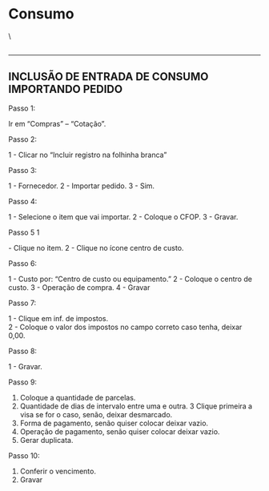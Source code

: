 # Consumo

\


##

***

## INCLUSÃO DE ENTRADA DE CONSUMO IMPORTANDO PEDIDO

Passo 1:

Ir em “Compras” – “Cotação”.

Passo 2:

1 - Clicar no “Incluir registro na folhinha branca”

Passo 3:

1 - Fornecedor. 2 - Importar pedido. 3 - Sim.

Passo 4:

1 - Selecione o item que vai importar. 2 - Coloque o CFOP. 3 - Gravar.

Passo 5 1

\- Clique no item. 2 - Clique no ícone centro de custo.

Passo 6:

1 - Custo por: “Centro de custo ou equipamento.” 2 - Coloque o centro de custo. 3 - Operação de compra. 4 - Gravar

Passo 7:

1 - Clique em inf. de impostos.\
2 - Coloque o valor dos impostos no campo correto caso tenha, deixar 0,00.

Passo 8:

1 - Gravar.

Passo 9:

1. Coloque a quantidade de parcelas.
2. Quantidade de dias de intervalo entre uma e outra. 3 Clique primeira a visa se for o caso, senão, deixar desmarcado.
3. Forma de pagamento, senão quiser colocar deixar vazio.
4. Operação de pagamento, senão quiser colocar deixar vazio.
5. Gerar duplicata.

Passo 10:

1. Conferir o vencimento.
2. Gravar
